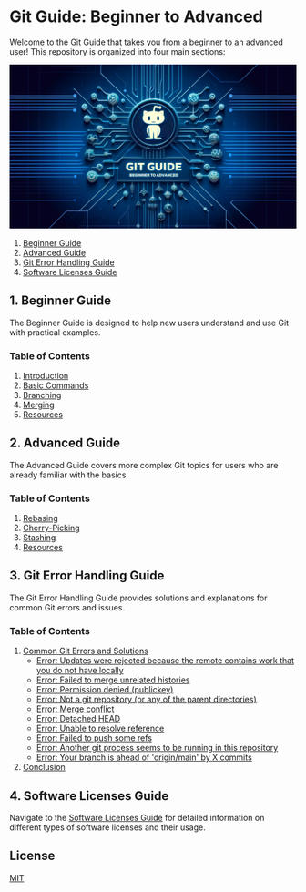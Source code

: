 
# Git Guide: Beginner to Advanced

Welcome to the Git Guide that takes you from a beginner to an advanced user! This repository is organized into four main sections:

![Beginner Guide to Git](images/gitGuide.jpg)

1. [Beginner Guide](#1-beginner-guide)
2. [Advanced Guide](#2-advanced-guide)
3. [Git Error Handling Guide](#3-git-error-handling-guide)
4. [Software Licenses Guide](#4-software-licenses-guide)

## 1. Beginner Guide

The Beginner Guide is designed to help new users understand and use Git with practical examples.

### Table of Contents
1. [Introduction](beginner/README.md#introduction)
2. [Basic Commands](beginner/README.md#basic-commands)
3. [Branching](beginner/README.md#branching)
4. [Merging](beginner/README.md#merging)
5. [Resources](beginner/README.md#resources)

## 2. Advanced Guide

The Advanced Guide covers more complex Git topics for users who are already familiar with the basics.

### Table of Contents
1. [Rebasing](advanced/README.md#rebasing)
2. [Cherry-Picking](advanced/README.md#cherry-picking)
3. [Stashing](advanced/README.md#stashing)
4. [Resources](advanced/README.md#resources)

## 3. Git Error Handling Guide

The Git Error Handling Guide provides solutions and explanations for common Git errors and issues.

### Table of Contents
1. [Common Git Errors and Solutions](error-handling/git_error_handling_guide.md#common-git-errors-and-solutions)
    - [Error: Updates were rejected because the remote contains work that you do not have locally](error-handling/git_error_handling_guide.md#error-updates-were-rejected-because-the-remote-contains-work-that-you-do-not-have-locally)
    - [Error: Failed to merge unrelated histories](error-handling/git_error_handling_guide.md#error-failed-to-merge-unrelated-histories)
    - [Error: Permission denied (publickey)](error-handling/git_error_handling_guide.md#error-permission-denied-publickey)
    - [Error: Not a git repository (or any of the parent directories)](error-handling/git_error_handling_guide.md#error-not-a-git-repository-or-any-of-the-parent-directories)
    - [Error: Merge conflict](error-handling/git_error_handling_guide.md#error-merge-conflict)
    - [Error: Detached HEAD](error-handling/git_error_handling_guide.md#error-detached-head)
    - [Error: Unable to resolve reference](error-handling/git_error_handling_guide.md#error-unable-to-resolve-reference)
    - [Error: Failed to push some refs](error-handling/git_error_handling_guide.md#error-failed-to-push-some-refs)
    - [Error: Another git process seems to be running in this repository](error-handling/git_error_handling_guide.md#error-another-git-process-seems-to-be-running-in-this-repository)
    - [Error: Your branch is ahead of 'origin/main' by X commits](error-handling/git_error_handling_guide.md#error-your-branch-is-ahead-of-originmain-by-x-commits)
2. [Conclusion](error-handling/git_error_handling_guide.md#conclusion)

## 4. Software Licenses Guide

Navigate to the [Software Licenses Guide](Software-Licenses-Guide/Software_Licenses_Guide.md) for detailed information on different types of software licenses and their usage.

## License

[MIT](/LICENSE)
